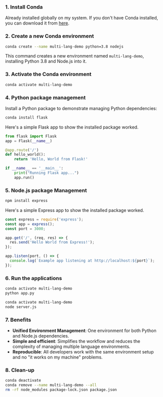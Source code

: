 
### 1. Install Conda

Already installed globally on my system. If you don't have Conda installed, you can download it from [here](https://docs.conda.io/en/latest/miniconda.html).

### 2. Create a new Conda environment

```bash
conda create --name multi-lang-demo python=3.8 nodejs
```

This command creates a new environment named `multi-lang-demo`, installing Python 3.8 and Node.js into it.

### 3. Activate the Conda environment

```bash
conda activate multi-lang-demo
```

### 4. Python package management

Install a Python package to demonstrate managing Python dependencies:

```bash
conda install flask
```

Here's a simple Flask app to show the installed package worked.

```python
from flask import Flask
app = Flask(__name__)

@app.route('/')
def hello_world():
    return 'Hello, World from Flask!'

if __name__ == '__main__':
    print("Running Flask app...")
    app.run()
```

### 5. Node.js package Management

```bash
npm install express
```
Here's a simple Express app to show the installed package worked.

```javascript
const express = require('express');
const app = express();
const port = 3000;

app.get('/', (req, res) => {
  res.send('Hello World from Express!');
});

app.listen(port, () => {
  console.log(`Example app listening at http://localhost:${port}`);
});
```

### 6. Run the applications
  
```bash
conda activate multi-lang-demo
python app.py
```

```bash
conda activate multi-lang-demo
node server.js
```

### 7. Benefits

- **Unified Environment Management**: One environment for both Python and Node.js dependencies.
- **Simple and efficient**: Simplifies the workflow and reduces the complexity of managing multiple language environments.
- **Reproducible**: All developers work with the same environment setup and no "it works on my machine" problems.

### 8. Clean-up

```bash
conda deactivate
conda remove --name multi-lang-demo --all
rm -rf node_modules package-lock.json package.json
```
